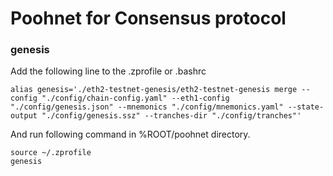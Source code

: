 # Poohnet for Consensus protocol


### genesis
Add the following line to the .zprofile or .bashrc
```
alias genesis='./eth2-testnet-genesis/eth2-testnet-genesis merge --config "./config/chain-config.yaml" --eth1-config "./config/genesis.json" --mnemonics "./config/mnemonics.yaml" --state-output "./config/genesis.ssz" --tranches-dir "./config/tranches"'
```
And run following command in %ROOT/poohnet directory.
```
source ~/.zprofile
genesis
```